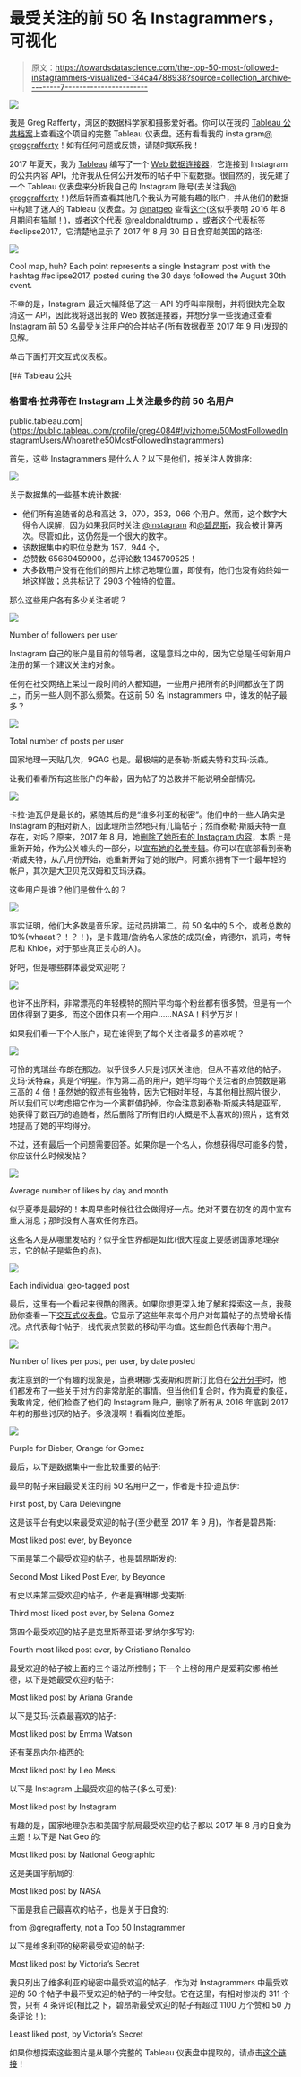 # 最受关注的前 50 名 Instagrammers，可视化

> 原文：<https://towardsdatascience.com/the-top-50-most-followed-instagrammers-visualized-134ca4788938?source=collection_archive---------7----------------------->

![](img/a8983d37bd78ed5eb240ddb46bc50ff0.png)

我是 Greg Rafferty，湾区的数据科学家和摄影爱好者。你可以在我的 [Tableau 公共档案](https://public.tableau.com/profile/greg4084#!/)上查看这个项目的完整 Tableau 仪表盘。还有看看我的 insta gram[@ greggrafferty](https://www.instagram.com/gregrafferty/)！如有任何问题或反馈，请随时联系我！

2017 年夏天，我为 [Tableau](https://www.tableau.com/) 编写了一个 [Web 数据连接器](https://tableau.github.io/webdataconnector/)，它连接到 Instagram 的公共内容 API，允许我从任何公开发布的帖子中下载数据。很自然的，我先建了一个 Tableau 仪表盘来分析我自己的 Instagram 账号(去关注我[@ greggrafferty](https://www.instagram.com/gregrafferty/)！)然后转而查看其他几个我认为可能有趣的账户，并从他们的数据中构建了迷人的 Tableau 仪表盘。为 [@natgeo](https://www.instagram.com/natgeo/?hl=en) 查看[这个](https://public.tableau.com/profile/greg4084#!/vizhome/NationalGeographiconInstagram/Storyboard)(这似乎表明 2016 年 8 月期间有猫腻！)，或者[这个](https://public.tableau.com/profile/greg4084#!/vizhome/realdonaldtrump/Storyboard)代表 [@realdonaldtrump](https://www.instagram.com/realdonaldtrump/?hl=en) ，或者[这个](https://public.tableau.com/profile/greg4084#!/vizhome/SolarEclipse_3/Eclipse2017)代表标签#eclipse2017，它清楚地显示了 2017 年 8 月 30 日日食穿越美国的路径:

![](img/79c80e49ac50761c8fae6d192b9253f4.png)

Cool map, huh? Each point represents a single Instagram post with the hashtag #eclipse2017, posted during the 30 days followed the August 30th event.

不幸的是，Instagram 最近大幅降低了这一 API 的呼叫率限制，并将很快完全取消这一 API，因此我将退出我的 Web 数据连接器，并想分享一些我通过查看 Instagram 前 50 名最受关注用户的合并帖子(所有数据截至 2017 年 9 月)发现的见解。

单击下面打开交互式仪表板。

 [## Tableau 公共

### 格雷格·拉弗蒂在 Instagram 上关注最多的前 50 名用户

public.tableau.com](https://public.tableau.com/profile/greg4084#!/vizhome/50MostFollowedInstagramUsers/Whoarethe50MostFollowedInstagrammers) 

首先，这些 Instagrammers 是什么人？以下是他们，按关注人数排序:

![](img/65a98da2f868a84dd783f0d8417b63e5.png)

关于数据集的一些基本统计数据:

*   他们所有追随者的总和高达 3，070，353，066 个用户。然而，这个数字大得令人误解，因为如果我同时关注 [@instagram](https://www.instagram.com/instagram/) 和[@碧昂斯](https://www.instagram.com/beyonce/)，我会被计算两次。尽管如此，这仍然是一个很大的数字。
*   该数据集中的职位总数为 157，944 个。
*   总赞数 65669459900，总评论数 1345709525！
*   大多数用户没有在他们的照片上标记地理位置，即使有，他们也没有始终如一地这样做；总共标记了 2903 个独特的位置。

那么这些用户各有多少关注者呢？

![](img/61747911c16e417d28ddbd0db2ea5d03.png)

Number of followers per user

Instagram 自己的账户是目前的领导者，这是意料之中的，因为它总是任何新用户注册的第一个建议关注的对象。

任何在社交网络上呆过一段时间的人都知道，一些用户把所有的时间都放在了网上，而另一些人则不那么频繁。在这前 50 名 Instagrammers 中，谁发的帖子最多？

![](img/7fdd3d79dfff42332e851d1020c56b72.png)

Total number of posts per user

国家地理一天贴几次，9GAG 也是。最极端的是泰勒·斯威夫特和艾玛·沃森。

让我们看看所有这些账户的年龄，因为帖子的总数并不能说明全部情况。

![](img/59276b945f2cc2179bb24ea3480d709e.png)

卡拉·迪瓦伊是最长的，紧随其后的是“维多利亚的秘密”。他们中的一些人确实是 Instagram 的相对新人，因此理所当然地只有几篇帖子；然而泰勒·斯威夫特一直存在，对吗？原来，2017 年 8 月，她[删除了她所有的 Instagram 内容](https://www.harpersbazaar.com/celebrity/latest/a12030908/taylor-swift-deletes-instagram-photos/)，本质上是重新开始，作为公关噱头的一部分，以[宣布她的名誉专辑](https://www.billboard.com/articles/columns/pop/7941019/taylor-swift-reputation-new-album)。你可以在底部看到泰勒·斯威夫特，从八月份开始，她重新开始了她的账户。阿黛尔拥有下一个最年轻的帐户，其次是大卫贝克汉姆和艾玛沃森。

这些用户是谁？他们是做什么的？

![](img/4dcaa7030fc82b820d5ff5f533242d8a.png)

事实证明，他们大多数是音乐家。运动员排第二。前 50 名中的 5 个，或者总数的 10%(whaaat？！？！)，是卡戴珊/詹纳名人家族的成员(金，肯德尔，凯莉，考特尼和 Khloe，对于那些真正关心的人)。

好吧，但是哪些群体最受欢迎呢？

![](img/f954816b99a75af4bd2324ec8eba4564.png)

也许不出所料，非常漂亮的年轻模特的照片平均每个粉丝都有很多赞。但是有一个团体得到了更多，而这个团体只有一个用户……NASA！科学万岁！

如果我们看一下个人账户，现在谁得到了每个关注者最多的喜欢呢？

![](img/6d365ec6d48071a78a2b72e79aad7cb5.png)

可怜的克瑞丝·布朗在那边。似乎很多人只是讨厌关注他，但从不喜欢他的帖子。艾玛·沃特森，真是个明星。作为第二高的用户，她平均每个关注者的点赞数是第三高的 4 倍！虽然她的叙述有些独特，因为它相对年轻，与其他相比照片很少，所以我们可以考虑把它作为一个离群值扔掉。你会注意到泰勒·斯威夫特是亚军，她获得了数百万的追随者，然后删除了所有旧的(大概是不太喜欢的)照片，这有效地提高了她的平均得分。

不过，还有最后一个问题需要回答。如果你是一个名人，你想获得尽可能多的赞，你应该什么时候发帖？

![](img/8506effcd52707303c505e6f1110ef04.png)

Average number of likes by day and month

似乎夏季是最好的！本周早些时候往往会做得好一点。绝对不要在初冬的周中宣布重大消息；那时没有人喜欢任何东西。

这些名人是从哪里发帖的？似乎全世界都是如此(很大程度上要感谢国家地理杂志，它的帖子是紫色的点)。

![](img/c97e714aadd4ed7eea5350c750164f16.png)

Each individual geo-tagged post

最后，这里有一个看起来很酷的图表。如果你想更深入地了解和探索这一点，我鼓励你查看一下[交互式仪表盘](https://public.tableau.com/profile/greg4084#!/vizhome/50MostFollowedInstagramUsers/Whoarethe50MostFollowedInstagrammers)。它显示了这些年来每个用户对每篇帖子的点赞增长情况。点代表每个帖子，线代表点赞数的移动平均值。这些颜色代表每个用户。

![](img/ce51b23f3f1b5a18065ecbf00cf6605d.png)

Number of likes per post, per user, by date posted

我注意到的一个有趣的现象是，当赛琳娜·戈麦斯和贾斯汀比伯在[公开分手](https://www.vogue.com/article/justin-bieber-selena-gomez-relationship-timeline)时，他们都发布了一些关于对方的非常肮脏的事情。但当他们复合时，作为真爱的象征，我敢肯定，他们检查了他们的 Instagram 账户，删除了所有从 2016 年底到 2017 年初的那些讨厌的帖子。多浪漫啊！看看岗位差距。

![](img/d91dc054c08ba45eb4d69ec05de63ed9.png)

Purple for Bieber, Orange for Gomez

最后，以下是数据集中一些比较重要的帖子:

最早的帖子来自最受关注的前 50 名用户之一，作者是卡拉·迪瓦伊:

First post, by Cara Delevingne

这是该平台有史以来最受欢迎的帖子(至少截至 2017 年 9 月)，作者是碧昂斯:

Most liked post ever, by Beyonce

下面是第二个最受欢迎的帖子，也是碧昂斯发的:

Second Most Liked Post Ever, by Beyonce

有史以来第三受欢迎的帖子，作者是赛琳娜·戈麦斯:

Third most liked post ever, by Selena Gomez

第四个最受欢迎的帖子是克里斯蒂亚诺·罗纳尔多写的:

Fourth most liked post ever, by Cristiano Ronaldo

最受欢迎的帖子被上面的三个语法所控制；下一个上榜的用户是爱莉安娜·格兰德，以下是她最受欢迎的帖子:

Most liked post by Ariana Grande

以下是艾玛·沃森最喜欢的帖子:

Most liked post by Emma Watson

还有莱昂内尔·梅西的:

Most liked post by Leo Messi

以下是 Instagram 上最受欢迎的帖子(多么可爱):

Most liked post by Instagram

有趣的是，国家地理杂志和美国宇航局最受欢迎的帖子都以 2017 年 8 月的日食为主题！以下是 Nat Geo 的:

Most liked post by National Geographic

这是美国宇航局的:

Most liked post by NASA

下面是我自己最喜欢的帖子，也是关于日食的:

from @gregrafferty, not a Top 50 Instagrammer

以下是维多利亚的秘密最受欢迎的帖子:

Most liked post by Victoria’s Secret

我只列出了维多利亚的秘密中最受欢迎的帖子，作为对 Instagrammers 中最受欢迎的 50 个帖子中最不受欢迎的帖子的一种安慰。它在这里，有相对惨淡的 311 个赞，只有 4 条评论(相比之下，碧昂斯最受欢迎的帖子有超过 1100 万个赞和 50 万条评论！):

Least liked post, by Victoria’s Secret

如果你想探索这些图片是从哪个完整的 Tableau 仪表盘中提取的，请点击[这个链接](https://public.tableau.com/profile/greg4084#!/vizhome/50MostFollowedInstagramUsers/Whoarethe50MostFollowedInstagrammers)！